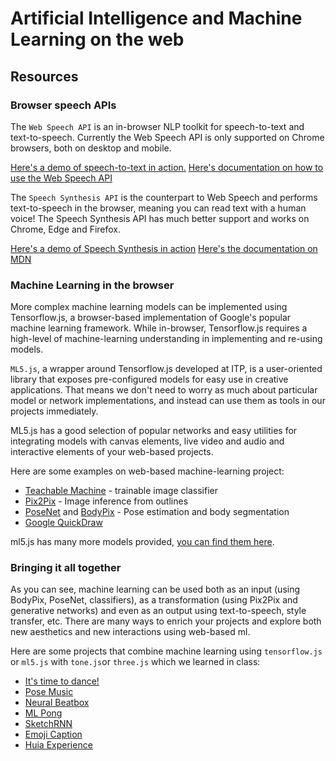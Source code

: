 # Artificial Intelligence and Machine Learning on the web

## Resources

### Browser speech APIs
The `Web Speech API` is an in-browser NLP toolkit for speech-to-text and text-to-speech.
Currently the Web Speech API is only supported on Chrome browsers, both on desktop and mobile.

[Here's a demo of speech-to-text in action.](https://www.google.com/intl/en/chrome/demos/speech.html)
[Here's documentation on how to use the Web Speech API](https://developers.google.com/web/updates/2013/01/Voice-Driven-Web-Apps-Introduction-to-the-Web-Speech-API)

The `Speech Synthesis API` is the counterpart to Web Speech and performs text-to-speech in the browser, meaning you can read text with a human voice!
The Speech Synthesis API has much better support and works on Chrome, Edge and Firefox.

[Here's a demo of Speech Synthesis in action](https://developer.microsoft.com/en-us/microsoft-edge/testdrive/demos/speechsynthesis/)
[Here's the documentation on MDN](https://developer.mozilla.org/en-US/docs/Web/API/SpeechSynthesis)


### Machine Learning in the browser

More complex machine learning models can be implemented using Tensorflow.js, a browser-based implementation of Google's popular machine learning framework.
While in-browser, Tensorflow.js requires a high-level of machine-learning understanding in implementing and re-using models.

`ML5.js`, a wrapper around Tensorflow.js developed at ITP, is a user-oriented library that exposes pre-configured models for easy
use in creative applications. That means we don't need to worry as much about particular model or network implementations, and instead
can use them as tools in our projects immediately.

ML5.js has a good selection of popular networks and easy utilities for integrating models with canvas elements, live video and audio
and interactive elements of your web-based projects.

Here are some examples on web-based machine-learning project:
- [Teachable Machine](https://teachablemachine.withgoogle.com/) - trainable image classifier
- [Pix2Pix](https://affinelayer.com/pixsrv/) - Image inference from outlines
- [PoseNet](https://ml4a.github.io/demos/tfjs/posenet-music.html) and [BodyPix](https://mmlabsprojects.com/) - Pose estimation and body segmentation
- [Google QuickDraw](https://quickdraw.withgoogle.com/)

ml5.js has many more models provided, [you can find them here](https://learn.ml5js.org/docs/#/).

### Bringing it all together
As you can see, machine learning can be used both as an input (using BodyPix, PoseNet, classifiers), as a transformation (using Pix2Pix and generative networks) and even as an output
using text-to-speech, style transfer, etc. There are many ways to enrich your projects and explore both new aesthetics and new interactions using web-based ml.

Here are some projects that combine machine learning using `tensorflow.js` or `ml5.js` with `tone.js`or `three.js` which we learned in class:
- [It's time to dance!](https://itstimetodance-xmas.com/)
- [Pose Music](https://codepen.io/teropa/details/QxLrMp)
- [Neural Beatbox](https://codepen.io/naotokui/pen/NBzJMW)
- [ML Pong](https://am7673.itp.io:3000/)
- [SketchRNN](https://storage.googleapis.com/quickdraw-models/sketchRNN/demo_tfjs/interactive_predict.html)
- [Emoji Caption](https://emoji-caption.glitch.me/)
- [Huia Experience](https://experience.huia.haus/)
